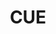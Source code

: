 ---
git: https://github.com/cuelang/cue
logohandle: cuelang
sort: cuelang
title: CUE
website: https://cuelang.org/
---